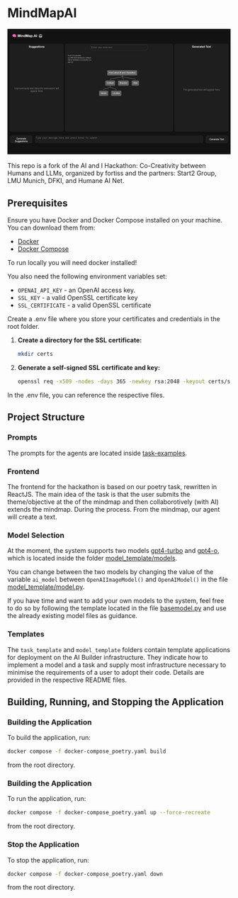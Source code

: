 
# MindMapAI

![MindMapAI Logo](MindMapAI.png)

This repo is a fork of the AI and I Hackathon: Co-Creativity between Humans and LLMs, organized by fortiss and the partners: Start2 Group, LMU Munich, DFKI, and Humane AI Net.

## Prerequisites

Ensure you have Docker and Docker Compose installed on your machine. You can download them from:
- [Docker](https://www.docker.com/products/docker-desktop)
- [Docker Compose](https://docs.docker.com/compose/install/)

To run locally you will need docker installed!

You also need the following environment variables set:

- `OPENAI_API_KEY` - an OpenAI access key.
- `SSL_KEY` - a valid OpenSSL certificate key
- `SSL_CERTIFICATE` - a valid OpenSSL certificate

Create a .env file where you store your certificates and credentials in the root folder.

1. **Create a directory for the SSL certificate:**

    ```sh
    mkdir certs
    ```

2. **Generate a self-signed SSL certificate and key:**

    ```sh
    openssl req -x509 -nodes -days 365 -newkey rsa:2048 -keyout certs/selfsigned.key -out certs/selfsigned.crt
    ```

In the .env file, you can reference the respective files.

## Project Structure

### Prompts
The prompts for the agents are located inside [task-examples](task_template/app/task_examples/).

### Frontend
The frontend for the hackathon is based on our poetry task, rewritten in ReactJS. The main idea of the task is that the user submits the theme/objective at the of the mindmap and then collaborotively (with AI) extends the mindmap. During the process. From the mindmap, our agent will create a text.

### Model Selection
At the moment, the system supports two models [gpt4-turbo](model_template/models/openAI_model.py) and [gpt4-o](model_template/models/openAI_image_model.py), which is located inside the folder [model_template/models](model_template/models).

You can change between the two models by changing the value of the variable `ai_model` between `OpenAIImageModel()` and `OpenAIModel()` in the file [model_template/model.py](model_template/model.py).

If you have time and want to add your own models to the system, feel free to do so by following the template located in the file [basemodel.py](model_template/models/basemodel.py) and use the already existing model files as guidance.

### Templates
The `task_template` and `model_template` folders contain template applications for deployment on the AI Builder infrastructure.
They indicate how to implement a model and a task and supply most infrastructure necessary to minimise the requirements of a user to adopt their code.
Details are provided in the respective README files.

## Building, Running, and Stopping the Application

### Building the Application

To build the application, run:
```sh
docker compose -f docker-compose_poetry.yaml build
```
from the root directory.


### Building the Application

To run the application, run:

```sh
docker compose -f docker-compose_poetry.yaml up --force-recreate
```
from the root directory.

### Stop the Application

To stop the application, run:

```sh
docker compose -f docker-compose_poetry.yaml down
```
from the root directory.


